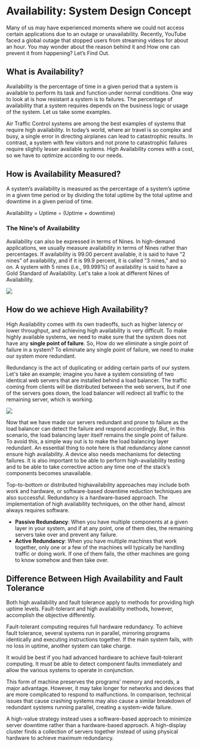# Availability: System Design Concept

Many of us may have experienced moments where we could not access certain applications due to an outage or unavailability. Recently, YouTube faced a global outage that stopped users from streaming videos for about an hour. You may wonder about the reason behind it and How one can prevent it from happening? Let’s Find Out.

## What is Availability?

Availability is the percentage of time in a given period that a system is available to perform its task and function under normal conditions. One way to look at is how resistant a system is to failures. The percentage of availability that a system requires depends on the business logic or usage of the system. Let us take some examples. 

Air Traffic Control systems are among the best examples of systems that require high availability. In today’s world, where air travel is so complex and busy, a single error in directing airplanes can lead to catastrophic results. In contrast, a system with few visitors and not prone to catastrophic failures require slightly lesser available systems. High Availability comes with a cost, so we have to optimize according to our needs.

## How is Availability Measured?

A system’s availability is measured as the percentage of a system’s uptime in a given time period or by dividing the total uptime by the total uptime and downtime in a given period of time.

Availability = Uptime ÷ (Uptime + downtime)

### The Nine’s of Availability

Availability can also be expressed in terms of Nines. In high-demand applications, we usually measure availability in terms of Nines rather than percentages. If availability is 99.00 percent available, it is said to have “2 nines” of availability, and if it is 99.9 percent, it is called “3 nines,” and so on. A system with 5 nines (i.e., 99.999%) of availability is said to have a Gold Standard of Availability. Let's take a look at different Nines of Availability.

![](./assets/availability-system-design-concept-cover.svg)

## How do we achieve High Availability?

High Availability comes with its own tradeoffs, such as higher latency or lower throughput, and achieving high availability is very difficult. To make highly available systems, we need to make sure that the system does not have any **single point of failure**. So, How do we eliminate a single point of failure in a system? To eliminate any single point of failure, we need to make our system more redundant. 

Redundancy is the act of duplicating or adding certain parts of our system. Let's take an example; imagine you have a system consisting of two identical web servers that are installed behind a load balancer. The traffic coming from clients will be distributed between the web servers, but if one of the servers goes down, the load balancer will redirect all traffic to the remaining server, which is working.

![](./assets/single-point-of-failure.png)

Now that we have made our servers redundant and prone to failure as the load balancer can detect the failure and respond accordingly. But, in this scenario, the load balancing layer itself remains the single point of failure. To avoid this, a simple way out is to make the load balancing layer redundant. An essential thing to note here is that redundancy alone cannot ensure high availability. A device also needs mechanisms for detecting failures. It is also important to be able to perform high-availability testing and to be able to take corrective action any time one of the stack’s components becomes unavailable. 

Top-to-bottom or distributed highavailability approaches may include both work and hardware, or software-based downtime reduction techniques are also successful. Redundancy is a hardware-based approach. The implementation of high availability techniques, on the other hand, almost always requires software.
- **Passive Redundancy**: When you have multiple components at a given layer in your system, and if at any point, one of them dies, the remaining servers take over and prevent any failure.
- **Active Redundancy**: When you have multiple machines that work together, only one or a few of the machines will typically be handling traffic or doing work. If one of them fails, the other machines are going to know somehow and then take over.

## Difference Between High Availability and Fault Tolerance

Both high availability and fault tolerance apply to methods for providing high uptime levels. Fault-tolerant and high availability methods, however, accomplish the objective differently.

Fault-tolerant computing requires full hardware redundancy. To achieve fault tolerance, several systems run in parallel, mirroring programs identically and executing instructions together. If the main system fails, with no loss in uptime, another system can take charge.

It would be best if you had advanced hardware to achieve fault-tolerant computing. It must be able to detect component faults immediately and allow the various systems to operate in conjunction.

This form of machine preserves the programs’ memory and records, a major advantage. However, it may take longer for networks and devices that are more complicated to respond to malfunctions. In comparison, technical issues that cause crashing systems may also cause a similar breakdown of redundant systems running parallel, creating a system-wide failure. 

A high-value strategy instead uses a software-based approach to minimize server downtime rather than a hardware-based approach. A high-display cluster finds a collection of servers together instead of using physical hardware to achieve maximum redundancy.